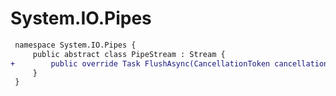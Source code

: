 # System.IO.Pipes

``` diff
 namespace System.IO.Pipes {
     public abstract class PipeStream : Stream {
+        public override Task FlushAsync(CancellationToken cancellationToken);
     }
 }
```
